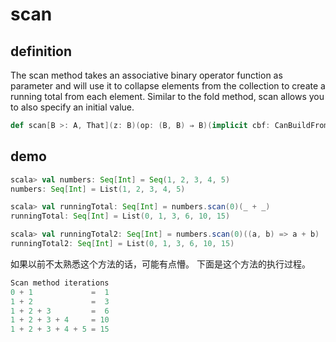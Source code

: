 # scan

## definition

The scan method takes an associative binary operator function as parameter and will use it to collapse elements from the collection to create a running total from each element. Similar to the fold method, scan allows you to also specify an initial value.

```scala
def scan[B >: A, That](z: B)(op: (B, B) ⇒ B)(implicit cbf: CanBuildFrom[Repr, B, That]): That
```

## demo

```scala
scala> val numbers: Seq[Int] = Seq(1, 2, 3, 4, 5)
numbers: Seq[Int] = List(1, 2, 3, 4, 5)

scala> val runningTotal: Seq[Int] = numbers.scan(0)(_ + _)
runningTotal: Seq[Int] = List(0, 1, 3, 6, 10, 15)

scala> val runningTotal2: Seq[Int] = numbers.scan(0)((a, b) => a + b)
runningTotal2: Seq[Int] = List(0, 1, 3, 6, 10, 15)
```

如果以前不太熟悉这个方法的话，可能有点懵。
下面是这个方法的执行过程。

```scala
Scan method iterations
0 + 1             =  1
1 + 2             =  3
1 + 2 + 3         =  6
1 + 2 + 3 + 4     = 10
1 + 2 + 3 + 4 + 5 = 15
```
